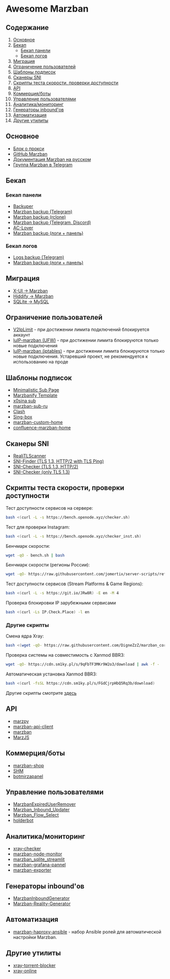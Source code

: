 
# Awesome Marzban

## Содержание
1. [Основное](#Основное)
2. [Бекап](#Бекап)
   - [Бекап панели](#Бекап-панели)
   - [Бекап логов](#Бекап-логов)
3. [Миграция](#Миграция)
4. [Ограничение пользователей](#Ограничение-пользователей)
5. [Шаблоны подписок](#Шаблоны-подписок)
6. [Сканеры SNI](#Сканеры-SNI)
7. [Скрипты теста скорости, проверки доступности](#Скрипты-теста-скорости-проверки-доступности)
8. [API](#API)
9. [Коммерция/боты](#Коммерцияботы)
10. [Управление пользователями](#Управление-пользователями)
11. [Аналитика/мониторинг](#Аналитикамониторинг)
12. [Генераторы inbound'ов](#Генераторы-inboundов)
13. [Автоматизация](#Автоматизация)
14. [Другие утилиты](#Другие-утилиты)

## Основное
- [Блок о прокси](https://marzban.dev/)
- [GitHub Marzban](https://github.com/Gozargah/Marzban)
- [Документация Marzban на русском](https://marzban-docs.sm1ky.com)
- [Группа Marzban в Telegram](https://t.me/gozargah_marzban)

## Бекап
### Бекап панели
- [Backuper](https://github.com/erfjab/Backuper)
- [Marzban backup (Telegram)](https://github.com/jomertix/marzban-tools/tree/master/backup/marzban)
- [Marzban backup (rclone)](https://github.com/ElitraProject/marzban-backup)
- [Marzban backup (Telegram, Discord)](https://github.com/M03ED/Marzban_Backup)
- [AC-Lover](https://github.com/AC-Lover/backup)
- [Marzban backup (логи + панель)](https://github.com/terbyn/Marzban_logs_backupTG)

### Бекап логов
- [Logs backup (Telegram)](https://github.com/jomertix/marzban-tools/tree/master/backup/logs)
- [Marzban backup (логи + панель)](https://github.com/terbyn/Marzban_logs_backupTG)

## Миграция
- [X-UI -> Marzban](https://github.com/ItsAML/X-Ui-to-Marzban)
- [Hiddify -> Marzban](https://github.com/ItsAML/Hiddify-To-Marzban)
- [SQLite -> MySQL](https://github.com/mobinalipour/marzban-to-mysql)

## Ограничение пользователей
- [V2IpLimit](https://github.com/houshmand-2005/V2IpLimit) - при достижении лимита подключений блокируется аккаунт
- [luIP-marzban (UFW)](https://github.com/sm1ky/luIP-marzban) - при достижении лимита блокируются только новые подключения
- [luIP-marzban (iptables)](https://github.com/mmdzov/luIP-marzban) - при достижении лимита блокируются только новые подключения. Устаревший проект, не рекомендуется к использованию на проде

## Шаблоны подписок
- [Minimalistic Sub Page](https://github.com/jomertix/marzban-tools/tree/master/subscription)
- [Marzbanify Template](https://github.com/dermv/marzbanify-template)
- [x0sina sub](https://github.com/x0sina/marzban-sub)
- [marzban-sub-ru](https://github.com/DigneZzZ/marzban-sub-ru)
- [Clash](https://github.com/mahanmi/iran-clash-example)
- [Sing-box](https://github.com/oXIIIo/marzban-template)
- [marzban-custom-home](https://github.com/LibernetDigital/marzban-custom-home)
- [confluence-marzban-home](https://github.com/sm1ky/confluence-marzban-home)

## Сканеры SNI
- [RealiTLScanner](https://github.com/XTLS/RealiTLScanner)
- [SNI-Finder (TLS 1.3, HTTP/2 with TLS Ping)](https://github.com/v-kamerdinerov/SNI-Finder)
- [SNI-Checker (TLS 1.3, HTTP/2)](https://github.com/jomertix/SNI-Checker)
- [SNI-Checker (only TLS 1.3)](https://github.com/ElitraProject/SNI-Checker)

## Скрипты теста скорости, проверки доступности
Тест доступности сервисов на сервере:
```bash
bash <(curl -L -s https://bench.openode.xyz/checker.sh)
```
Тест для проверки Instagram:
```bash
bash <(curl -L -s https://bench.openode.xyz/checker_inst.sh)
```
Бенчмарк скорости:
```bash
wget -qO - bench.sh | bash
```
Бенчмарк скорости (регионы России):
```bash
wget -qO- https://raw.githubusercontent.com/jomertix/server-scripts/refs/heads/master/speedtest/countries/speedtest_ru.sh | bash
```
Тест доступности сервисов (Stream Platforms & Game Regions):
```bash
bash <(curl -L -s https://git.io/JRw8R) -E en -M 4
```
Проверка блокировки IP зарубежными сервисами
```bash
bash <(curl -Ls IP.Check.Place) -l en
```

### Другие скрипты
Смена ядра Xray:
```bash
bash <(wget -qO- https://raw.githubusercontent.com/DigneZzZ/marzban_core_change/main/core.sh)
```
Проверка системы на совместимость с Xanmod BBR3:
```bash
wget -qO- https://cdn.sm1ky.pl/s/9qFbTF3MKr9W2o3/download | awk -f -
```
Автоматическая установка Xanmod BBR3:
```bash
bash <(curl -fsSL https://cdn.sm1ky.pl/s/FGdCjrpHbQ5Rq3b/download)
```

Другие скрипты смотрите [здесь](https://github.com/Gozargah/Marzban-scripts/)

## API
- [marzpy](https://github.com/mewhrzad/marzpy)
- [marzban-api-client](https://github.com/oXIIIo/marzban-api-client)
- [marzban](https://github.com/sm1ky/marzban_api)
- [MarzJS](https://github.com/maniwrld/marzjs)

## Коммерция/боты
- [marzban-shop](https://github.com/gunsh1p/marzban-shop)
- [SHM](https://github.com/danuk/shm)
- [botmirzapanel](https://github.com/mahdiMGF2/botmirzapanel)

## Управление пользователями
- [MarzbanExpiredUserRemover](https://github.com/ItsAML/MarzbanExpiredUserRemover)
- [Marzban_Inbound_Updater](https://github.com/M03ED/Marzban_Inbound_Updater)
- [Marzban_Flow_Select](https://github.com/M03ED/Marzban_Flow_Select)
- [holderbot](https://github.com/erfjab/holderbot)

## Аналитика/мониторинг
- [xray-checker](https://github.com/kutovoys/xray-checker)
- [marzban-node-monitor](https://github.com/sm1ky/marzban-node-monitor)
- [marzban_sqlite_streamlit](https://github.com/lifeindarkside/marzban_sqlite_streamlit)
- [marzban-grafana-pannel](https://github.com/lifeindarkside/marzban-grafana-pannel)
- [marzban-exporter](https://github.com/kutovoys/marzban-exporter)

## Генераторы inbound'ов
- [MarzbanInboundGenerator](https://azavaxhuman.github.io/MarzbanInboundGenerator/v2)
- [Marzban-Reality-Generator](https://azavaxhuman.github.io/Marzban-Reality-Generator)

## Автоматизация
- [marzban-haproxy-ansible](https://github.com/v-kamerdinerov/marzban-haproxy-ansible) - набор Ansible ролей для автоматической настройки Marzban.

## Другие утилиты
- [xray-torrent-blocker](https://github.com/kutovoys/xray-torrent-blocker)
- [xray-online](https://iambabyninja.github.io/xray-config/)
